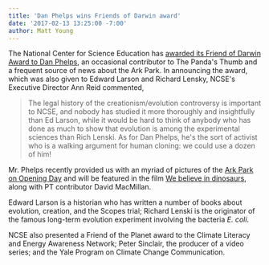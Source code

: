 ```yaml
---
title: 'Dan Phelps wins Friends of Darwin award'
date: '2017-02-13 13:25:00 -7:00'
author: Matt Young
---
```

 
The National Center for Science Education has <a href="https://ncse.com/news/2017/02/friend-darwin-friend-planet-awards-2017-0018458">awarded its Friend of Darwin Award to Dan Phelps</a>, an occasional contributor to The Panda's Thumb and a frequent source of news about the Ark Park. In announcing the award, which was also given to Edward Larson and Richard Lensky, NCSE's Executive Director Ann Reid commented,

>The legal history of the creationism/evolution controversy is important to NCSE, and nobody has studied it more thoroughly and insightfully than Ed Larson, while it would be hard to think of anybody who has done as much to show that evolution is among the experimental sciences than Rich Lenski. As for Dan Phelps, he's the sort of activist who is a walking argument for human cloning: we could use a dozen of him!

Mr. Phelps recently provided us with an myriad of pictures of the <a href="https://pandasthumb.org/archives/2016/07/ark-park-on-ope.html">Ark Park on Opening Day</a> and will be featured in the film <a href="https://pandasthumb.org/archives/2016/12/we-believe-in-dinosaurs.html">We believe in dinosaurs</a>, along with PT contributor David MacMillan.

Edward Larson is a historian who has written a number of books about evolution, creation, and the Scopes trial; Richard Lenski is the originator of the famous long-term evolution experiment involving the bacteria *E. coli*.

NCSE also presented a Friend of the Planet award to the Climate Literacy and Energy Awareness Network; Peter Sinclair, the producer of a video series; and the Yale Program on Climate Change Communication.
